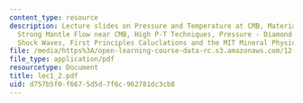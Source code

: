 ```yaml
---
content_type: resource
description: Lecture slides on Pressure and Temperature at CMB, Materials at CMB,
  Strong Mantle Flow near CMB, High P-T Techniques, Pressure - Diamond Anvil Cells,
  Shock Waves, First Principles Caluclations and the MIT Mineral Physics Lab.
file: /media/https%3A/open-learning-course-data-rc.s3.amazonaws.com/12-570-structure-and-dynamics-of-the-cmb-region-spring-2004/d757b5f0f6675d5d7f6c962781dc3cb8_lec1_2.pdf
file_type: application/pdf
resourcetype: Document
title: lec1_2.pdf
uid: d757b5f0-f667-5d5d-7f6c-962781dc3cb8
---
```

